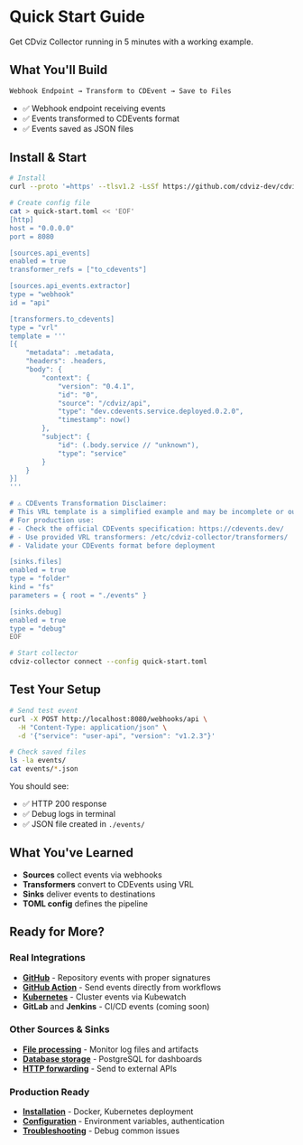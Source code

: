 # Quick Start Guide

Get CDviz Collector running in 5 minutes with a working example.

## What You'll Build

```txt
Webhook Endpoint → Transform to CDEvent → Save to Files
```

- ✅ Webhook endpoint receiving events
- ✅ Events transformed to CDEvents format
- ✅ Events saved as JSON files

## Install & Start

```bash
# Install
curl --proto '=https' --tlsv1.2 -LsSf https://github.com/cdviz-dev/cdviz-collector/releases/download/v0.6.4/cdviz-collector-installer.sh | sh

# Create config file
cat > quick-start.toml << 'EOF'
[http]
host = "0.0.0.0"
port = 8080

[sources.api_events]
enabled = true
transformer_refs = ["to_cdevents"]

[sources.api_events.extractor]
type = "webhook"
id = "api"

[transformers.to_cdevents]
type = "vrl"
template = '''
[{
    "metadata": .metadata,
    "headers": .headers,
    "body": {
        "context": {
            "version": "0.4.1",
            "id": "0",
            "source": "/cdviz/api",
            "type": "dev.cdevents.service.deployed.0.2.0",
            "timestamp": now()
        },
        "subject": {
            "id": (.body.service // "unknown"),
            "type": "service"
        }
    }
}]
'''

# ⚠️ CDEvents Transformation Disclaimer:
# This VRL template is a simplified example and may be incomplete or outdated.
# For production use:
# - Check the official CDEvents specification: https://cdevents.dev/
# - Use provided VRL transformers: /etc/cdviz-collector/transformers/
# - Validate your CDEvents format before deployment

[sinks.files]
enabled = true
type = "folder"
kind = "fs"
parameters = { root = "./events" }

[sinks.debug]
enabled = true
type = "debug"
EOF

# Start collector
cdviz-collector connect --config quick-start.toml
```

## Test Your Setup

```bash
# Send test event
curl -X POST http://localhost:8080/webhooks/api \
  -H "Content-Type: application/json" \
  -d '{"service": "user-api", "version": "v1.2.3"}'

# Check saved files
ls -la events/
cat events/*.json
```

You should see:

- ✅ HTTP 200 response
- ✅ Debug logs in terminal
- ✅ JSON file created in `./events/`

## What You've Learned

- **Sources** collect events via webhooks
- **Transformers** convert to CDEvents using VRL
- **Sinks** deliver events to destinations
- **TOML config** defines the pipeline

## Ready for More?

### Real Integrations

- **[GitHub](./integrations/github.md)** - Repository events with proper signatures  
- **[GitHub Action](./integrations/github-action.md)** - Send events directly from workflows
- **[Kubernetes](./integrations/kubewatch.md)** - Cluster events via Kubewatch
- **GitLab** and **Jenkins** - CI/CD events (coming soon)

### Other Sources & Sinks

- **[File processing](./sources/opendal.md)** - Monitor log files and artifacts
- **[Database storage](./sinks/db.md)** - PostgreSQL for dashboards
- **[HTTP forwarding](./sinks/http.md)** - Send to external APIs

### Production Ready

- **[Installation](./install.md)** - Docker, Kubernetes deployment
- **[Configuration](./configuration.md)** - Environment variables, authentication
- **[Troubleshooting](./troubleshooting.md)** - Debug common issues
